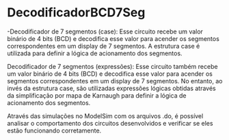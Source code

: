 # DecodificadorBCD7Seg
-Decodificador de 7 segmentos (case): Esse circuito recebe um valor binário de 4 bits (BCD) e decodifica esse valor para acender os segmentos correspondentes em um display de 7 segmentos. A estrutura case é utilizada para definir a lógica de acionamento dos segmentos.

Decodificador de 7 segmentos (expressões): Esse circuito também recebe um valor binário de 4 bits (BCD) e decodifica esse valor para acender os segmentos correspondentes em um display de 7 segmentos. No entanto, ao invés da estrutura case, são utilizadas expressões lógicas obtidas através da simplificação por mapa de Karnaugh para definir a lógica de acionamento dos segmentos.

Através das simulações no ModelSim com os arquivos .do, é possível analisar o comportamento dos circuitos desenvolvidos e verificar se eles estão funcionando corretamente.

